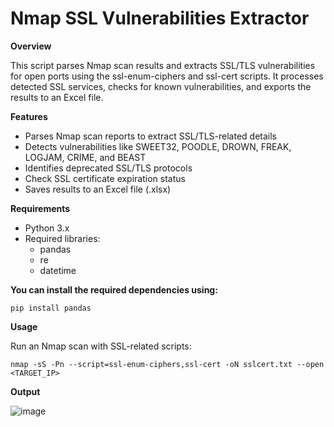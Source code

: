 # Nmap SSL Vulnerabilities Extractor

**Overview**

This script parses Nmap scan results and extracts SSL/TLS vulnerabilities for open ports using the ssl-enum-ciphers and ssl-cert scripts. It processes detected SSL services, checks for known vulnerabilities, and exports the results to an Excel file.

**Features**

* Parses Nmap scan reports to extract SSL/TLS-related details
* Detects vulnerabilities like SWEET32, POODLE, DROWN, FREAK, LOGJAM, CRIME, and BEAST
* Identifies deprecated SSL/TLS protocols
* Check SSL certificate expiration status
* Saves results to an Excel file (.xlsx)

**Requirements**

* Python 3.x
* Required libraries:
  * pandas
  * re
  * datetime

**You can install the required dependencies using:**
```
pip install pandas
```

**Usage**

Run an Nmap scan with SSL-related scripts:
```
nmap -sS -Pn --script=ssl-enum-ciphers,ssl-cert -oN sslcert.txt --open <TARGET_IP>
```

**Output**


![image](https://github.com/user-attachments/assets/cdc3e596-10d1-4d26-9986-5c489a6a15b2)
